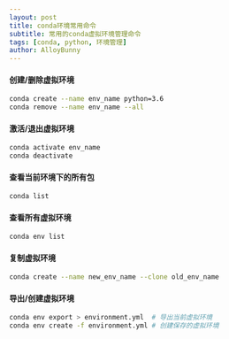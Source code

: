 ```yaml
---
layout: post
title: conda环境常用命令
subtitle: 常用的conda虚拟环境管理命令
tags: [conda, python, 环境管理]
author: AlloyBunny
---
```



#### 创建/删除虚拟环境

```bash
conda create --name env_name python=3.6
conda remove --name env_name --all
```

#### 激活/退出虚拟环境

```bash
conda activate env_name
conda deactivate
```

#### 查看当前环境下的所有包

```bash
conda list
```

#### 查看所有虚拟环境

```bash
conda env list
```

#### 复制虚拟环境

```bash
conda create --name new_env_name --clone old_env_name
```

#### 导出/创建虚拟环境

```bash
conda env export > environment.yml  # 导出当前虚拟环境
conda env create -f environment.yml # 创建保存的虚拟环境
```

